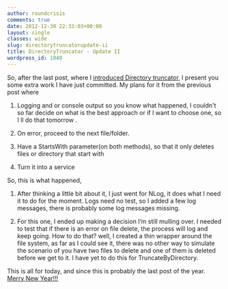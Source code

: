 ```yaml
---
author: roundcrisis
comments: true
date: 2012-12-30 22:33:03+00:00
layout: single
classes: wide
slug: directorytruncatorupdate-ii
title: DirectoryTruncator - Update II
wordpress_id: 1040
---
```


So, after the last post, where I [introduced Directory truncator](http://roundcrisis.com/2012/12/27/directory-truncator/), I present you some extra work I have just committed. My plans for it from the previous post where

 

  
  1. Logging and or console output so you know what happened, I couldn't so far decide on what is the best approach or if I want to choose one, so I ll do that tomorrow . 
   
  2. On error, proceed to the next file/folder. 
   
  3. Have a StartsWith parameter(on both methods), so that it only deletes files or directory that start with 
   
  4. Turn it into a service
 

So, this is what happened,

 

  
  1. After thinking a little bit about it, I just went for NLog, it does what I need it to do for the moment. Logs need no test, so I added a few log messages, there is probably some log messages missing. 
   
  2. For this one, I ended up making a decision I’m still mulling over. I needed to test that if there is an error on file delete, the process will log and keep going. How to do that? well, I created a thin wrapper around the file system, as far as I could see it, there was no other way to simulate the scenario of you have two files to delete and one of them is deleted before we get to it. I have yet to do this for TruncateByDirectory.
 

This is all for today, and since this is probably the last post of the year. [Merry New Year!!!][merry]

 
[merry]:[http://www.youtube.com/watch?v=JOiN5TQhP2Q&w=448&h=252&hd=1]

